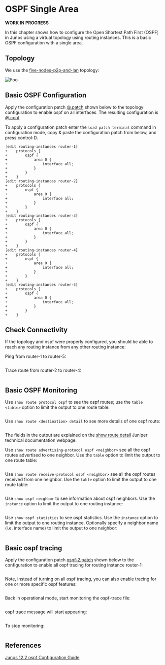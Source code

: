 # OSPF Single Area

**WORK IN PROGRESS**

In this chapter shows how to configure the Open Shortest Path First (OSPF) in Junos using a virtual topology using routing instances. This is a basic OSPF configuration with a single area.

## Topology

We use the [five-nodes-p2p-and-lan](https://github.com/brunorijsman/firefly-configurations/tree/master/topologies/five-nodes-p2p-and-lan) topology:

![Foo](https://raw.github.com/brunorijsman/firefly-configurations/master/topologies/five-nodes-p2p-and-lan/five-nodes-p2p-and-lan.jpg	)

## Basic OSPF Configuration

Apply the configuration patch [@.patch](@) shown below to the topology configuration to enable ospf on all interfaces. The resulting configuration is [@.conf](@).

To apply a configuration patch enter the `load patch terminal` command in configuration mode, copy & paste the configuration patch from below, and press control-D.


```
[edit routing-instances router-1]
+    protocols {
+        ospf {
+            area 0 {
+                interface all;
+            }
+        }
+    }
[edit routing-instances router-2]
+    protocols {
+        ospf {
+            area 0 {
+                interface all;
+            }
+        }
+    }
[edit routing-instances router-3]
+    protocols {
+        ospf {
+            area 0 {
+                interface all;
+            }
+        }
+    }
[edit routing-instances router-4]
+    protocols {
+        ospf {
+            area 0 {
+                interface all;
+            }
+        }
+    }
[edit routing-instances router-5]
+    protocols {                        
+        ospf {
+            area 0 {
+                interface all;
+            }
+        }
+    }
```

## Check Connectivity

If the topology and ospf were properly configured, you should be able to reach any routing instance from any other routing instance:

Ping from router-1 to router-5:

```
```

Trace route from router-2 to router-4:

```
```

## Basic OSPF Monitoring

Use `show route protocol ospf` to see the ospf routes; use the `table <table>` option to limit the output to one route table:

```
```

Use `show route <destination> detail` to see more details of one ospf route:

```
```

The fields in the output are explained on the [show route detail](https://github.com/brunorijsman/firefly-configurations/tree/master/topologies/five-nodes-p2p-and-lan) Juniper technical documentation webpage.

Use `show route advertising-protocol ospf <neighbor>` see all the ospf routes advertised to one neighbor. Use the `table` option to limit the output to one route table:

```
```

Use `show route receive-protocol ospf <neighbor>` see all the ospf routes received from one neighbor. Use the `table` option to limit the output to one route table:

```
```

Use `show ospf neighbor` to see information about ospf neighbors. Use the `instance` option to limit the output to one routing instance:

```
```

Use `show ospf statistics` to see ospf statistics. Use the `instance` option to limit the output to one routing instance. Optionally specify a neighbor name (i.e. interface name) to limit the output to one neighbor:

```
```

## Basic ospf tracing

Apply the configuration patch [ospf-2.patch](https://github.com/brunorijsman/firefly-configurations/blob/master/features/ospf/ospf-2.patch) shown below to the configuration to enable all ospf tracing for routing instance router-1:

```
```

Note, instead of turning on all ospf tracing, you can also enable tracing for one or more specific ospf features:

```
```

Back in operational mode, start monitoring the ospf-trace file:

```
```

ospf trace message will start appearing:

```
```

To stop monitoring:

```
```

## References

[Junos 12.2 ospf Configuration Guide](http://www.juniper.net/techpubs/en_US/junos12.2/information-products/pathway-pages/config-guide-routing/config-guide-routing-ospf.pdf)

